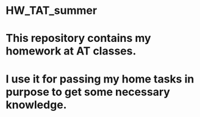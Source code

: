 # HW_TAT_summer
# This repository contains my homework at AT classes.
# I use it for passing my home tasks in purpose to get some necessary knowledge.

